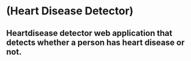# (Heart Disease Detector)

## Heartdisease detector web application that detects whether a person has heart disease or not.
